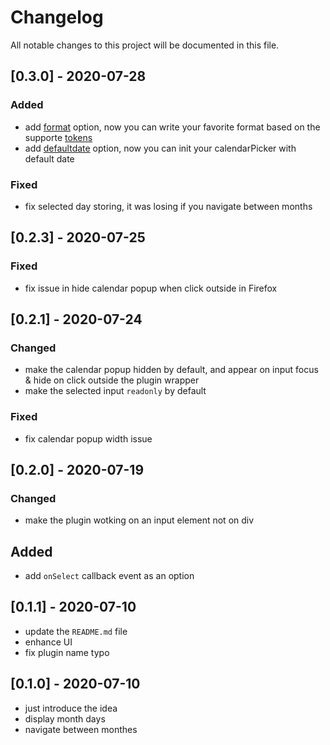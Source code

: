 # Changelog

All notable changes to this project will be documented in this file.

## [0.3.0] - 2020-07-28

  ### Added
  - add [format](https://github.com/mahmoudzohdi/js-calendarsPicker#format) option, now you can write your favorite format based on the supporte [tokens](https://github.com/mahmoudzohdi/js-calendarsPicker#supported-tokens-case-sensitive)
  - add [defaultdate](https://github.com/mahmoudzohdi/js-calendarsPicker#defaultdate) option, now you can init your calendarPicker with default date
  
  ### Fixed
  - fix selected day storing, it was losing if you navigate between months


## [0.2.3] - 2020-07-25

  ### Fixed
  - fix issue in hide calendar popup when click outside in Firefox

## [0.2.1] - 2020-07-24

### Changed
  
  - make the calendar popup hidden by default, and appear on input focus & hide on click outside the plugin wrapper
  - make the selected input `readonly` by default 

### Fixed

  - fix calendar popup width issue


## [0.2.0] - 2020-07-19

### Changed

  - make the plugin wotking on an input element not on div

## Added

  - add `onSelect` callback event as an option

## [0.1.1] - 2020-07-10
 
  - update the `README.md` file
  - enhance UI
  - fix plugin name typo

## [0.1.0] - 2020-07-10

  - just introduce the idea
  - display month days
  - navigate between monthes
